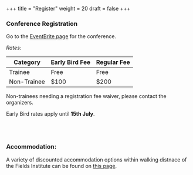 +++
title = "Register"
weight = 20
draft = false
+++


### Conference Registration

Go to the [EventBrite page](https://www.eventbrite.com/e/brainmodes2025-tickets-1402713918089?utm-campaign=social&utm-content=attendeeshare&utm-medium=discovery&utm-term=listing&utm-source=cp&aff=ebdsshcopyurl) for the conference.

*Rates:*

| Category            | Early Bird Fee | Regular Fee | 
|---------------------|----------------|-------------|
| Trainee             | Free           | Free        | 
| Non-Trainee         | $100           | $200        | 

Non-trainees needing a registration fee waiver, please contact the organizers. 

Early Bird rates apply until **15th July**. 



<br> <br> 

### Accommodation: 

A variety of discounted accommodation options within walking distnace of the Fields Institute can be found on [this page](https://www.fields.utoronto.ca/resources/housing-resources).

